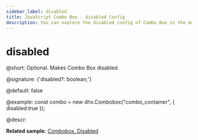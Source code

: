 ```yaml
---
sidebar_label: disabled
title: JavaScript Combo Box - disabled Config 
description: You can explore the disabled config of Combo Box in the documentation of the DHTMLX JavaScript UI library. Browse developer guides and API reference, try out code examples and live demos, and download a free 30-day evaluation version of DHTMLX Suite 7.
---
```


# disabled

@short: Optional. Makes Combo Box disabled

@signature: {'disabled?: boolean;'}

@default: false

@example:
const combo = new dhx.Combobox("combo_container", { 
    disabled:true
});

@descr: 

**Related sample**: [Combobox. Disabled](https://snippet.dhtmlx.com/ductsm0f)

[comment]: # (@related: combobox/how_to_start.md#initialize-combobox combobox/configuration.md#disabled-mode)
